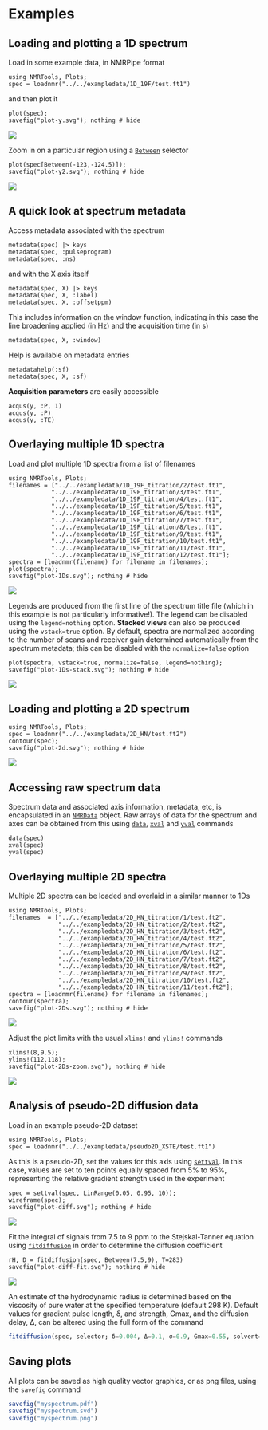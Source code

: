 # Examples

## Loading and plotting a 1D spectrum

Load in some example data, in NMRPipe format

```@repl 1
using NMRTools, Plots;
spec = loadnmr("../../exampledata/1D_19F/test.ft1")
```

and then plot it

```@repl 1
plot(spec);
savefig("plot-y.svg"); nothing # hide
```

![](plot-y.svg)

Zoom in on a particular region using a [`Between`](@ref) selector

```@repl 1
plot(spec[Between(-123,-124.5)]);
savefig("plot-y2.svg"); nothing # hide
```

![](plot-y2.svg)


## A quick look at spectrum metadata

Access metadata associated with the spectrum

```@repl 1
metadata(spec) |> keys
metadata(spec, :pulseprogram)
metadata(spec, :ns)
```

and with the X axis itself

```@repl 1
metadata(spec, X) |> keys
metadata(spec, X, :label)
metadata(spec, X, :offsetppm)
```

This includes information on the window function, indicating in this case the line broadening applied (in Hz) and the acquisition time (in s)

```@repl 1
metadata(spec, X, :window)
```

Help is available on metadata entries

```@repl 1
metadatahelp(:sf)
metadata(spec, X, :sf)
```

**Acquisition parameters** are easily accessible

```@repl 1
acqus(y, :P, 1)
acqus(y, :P)
acqus(y, :TE)
```


## Overlaying multiple 1D spectra

Load and plot multiple 1D spectra from a list of filenames

```@repl 1Ds
using NMRTools, Plots;
filenames = ["../../exampledata/1D_19F_titration/2/test.ft1",
            "../../exampledata/1D_19F_titration/3/test.ft1",
            "../../exampledata/1D_19F_titration/4/test.ft1",
            "../../exampledata/1D_19F_titration/5/test.ft1",
            "../../exampledata/1D_19F_titration/6/test.ft1",
            "../../exampledata/1D_19F_titration/7/test.ft1",
            "../../exampledata/1D_19F_titration/8/test.ft1",
            "../../exampledata/1D_19F_titration/9/test.ft1",
            "../../exampledata/1D_19F_titration/10/test.ft1",
            "../../exampledata/1D_19F_titration/11/test.ft1",
            "../../exampledata/1D_19F_titration/12/test.ft1"];
spectra = [loadnmr(filename) for filename in filenames];
plot(spectra);
savefig("plot-1Ds.svg"); nothing # hide
```

![](plot-1Ds.svg)

Legends are produced from the first line of the spectrum title file (which in this example is not particularly informative!). The legend can be disabled using the `legend=nothing` option. **Stacked views** can also be produced using the `vstack=true` option. By default, spectra are normalized according to the number of scans and receiver gain determined automatically from the spectrum metadata; this can be disabled with the `normalize=false` option

```@repl 1Ds
plot(spectra, vstack=true, normalize=false, legend=nothing);
savefig("plot-1Ds-stack.svg"); nothing # hide
```

![](plot-1Ds-stack.svg)


## Loading and plotting a 2D spectrum

```@repl 2d
using NMRTools, Plots;
spec = loadnmr("../../exampledata/2D_HN/test.ft2")
contour(spec);
savefig("plot-2d.svg"); nothing # hide
```

![](plot-2d.svg)

## Accessing raw spectrum data

Spectrum data and associated axis information, metadata, etc, is encapsulated in an [`NMRData`](@ref) object. Raw arrays of data for the spectrum and axes can be obtained from this using [`data`](@ref), [`xval`](@ref) and [`yval`](@ref) commands

```@repl 2d
data(spec)
xval(spec)
yval(spec)
```


## Overlaying multiple 2D spectra

Multiple 2D spectra can be loaded and overlaid in a similar manner to 1Ds

```@repl 2Ds
using NMRTools, Plots;
filenames  = ["../../exampledata/2D_HN_titration/1/test.ft2",
              "../../exampledata/2D_HN_titration/2/test.ft2",
              "../../exampledata/2D_HN_titration/3/test.ft2",
              "../../exampledata/2D_HN_titration/4/test.ft2",
              "../../exampledata/2D_HN_titration/5/test.ft2",
              "../../exampledata/2D_HN_titration/6/test.ft2",
              "../../exampledata/2D_HN_titration/7/test.ft2",
              "../../exampledata/2D_HN_titration/8/test.ft2",
              "../../exampledata/2D_HN_titration/9/test.ft2",
              "../../exampledata/2D_HN_titration/10/test.ft2",
              "../../exampledata/2D_HN_titration/11/test.ft2"];
spectra = [loadnmr(filename) for filename in filenames];
contour(spectra);
savefig("plot-2Ds.svg"); nothing # hide
```

![](plot-2Ds.svg)


Adjust the plot limits with the usual `xlims!` and `ylims!` commands

```@repl 2Ds
xlims!(8,9.5);
ylims!(112,118);
savefig("plot-2Ds-zoom.svg"); nothing # hide
```

![](plot-2Ds-zoom.svg)


## Analysis of pseudo-2D diffusion data

Load in an example pseudo-2D dataset

```@repl diffusion
using NMRTools, Plots;
spec = loadnmr("../../exampledata/pseudo2D_XSTE/test.ft1")
```

As this is a pseudo-2D, set the values for this axis using [`settval`](@ref). In this case, values are set to ten points equally spaced from 5% to 95%, representing the relative gradient strength used in the experiment

```@repl diffusion
spec = settval(spec, LinRange(0.05, 0.95, 10));
wireframe(spec);
savefig("plot-diff.svg"); nothing # hide
```

![](plot-diff.svg)

Fit the integral of signals from 7.5 to 9 ppm to the Stejskal-Tanner equation using [`fitdiffusion`](@ref) in order to determine the diffusion coefficient

```@repl diffusion
rH, D = fitdiffusion(spec, Between(7.5,9), T=283)
savefig("plot-diff-fit.svg"); nothing # hide
```

![](plot-diff-fit.svg)

An estimate of the hydrodynamic radius is determined based on the viscosity of pure water at the specified temperature (default 298 K). Default values for gradient pulse length, δ, and strength, Gmax, and the diffusion delay, Δ, can be altered using the full form of the command

```julia
fitdiffusion(spec, selector; δ=0.004, Δ=0.1, σ=0.9, Gmax=0.55, solvent=:h2o, T=298, showplot=true)
```


## Saving plots

All plots can be saved as high quality vector graphics, or as png files, using the `savefig` command

```julia
savefig("myspectrum.pdf")
savefig("myspectrum.svd")
savefig("myspectrum.png")
```
